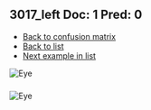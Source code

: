 ## 3017_left Doc: 1 Pred: 0
- [Back to confusion matrix](https://github.com/juliandewit/kaggle_retinopathy/blob/master/matrix.md)
- [Back to list](https://github.com/juliandewit/kaggle_retinopathy/blob/master/lists/10/list.md)
- [Next example in list](https://github.com/juliandewit/kaggle_retinopathy/blob/master/lists/10/30/30197_right.md)

![Eye](https://retinopaty.blob.core.windows.net/size1024/3017_left_1.jpeg)

### 

![Eye]()

